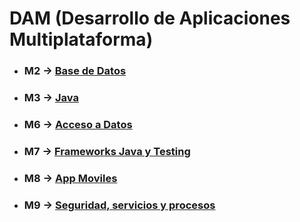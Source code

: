 # DAM (Desarrollo de Aplicaciones Multiplataforma)

* ### M2 -> [Base de Datos](https://github.com/jcsalinas20/DAM/blob/master/M2)

* ### M3 -> [Java](https://github.com/jcsalinas20/DAM/blob/master/M3)

* ### M6 -> [Acceso a Datos](https://github.com/jcsalinas20/DAM/tree/master/M6)

* ### M7 -> [Frameworks Java y Testing](https://github.com/jcsalinas20/DAM/tree/master/M7)

* ### M8 -> [App Moviles](https://github.com/jcsalinas20/DAM/tree/master/M8)

* ### M9 -> [Seguridad, servicios y procesos](https://github.com/jcsalinas20/DAM/tree/master/M9)
